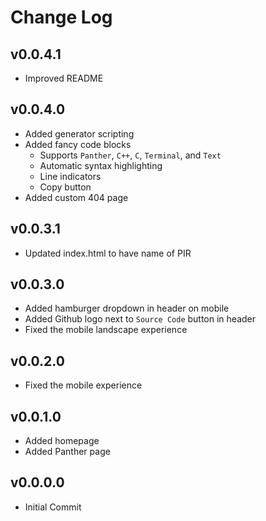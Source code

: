 # Change Log

<!---------------------------------->
## v0.0.4.1
- Improved README


<!---------------------------------->
## v0.0.4.0
- Added generator scripting
- Added fancy code blocks
	- Supports `Panther`, `C++`, `C`, `Terminal`, and `Text`
	- Automatic syntax highlighting
	- Line indicators
	- Copy button
- Added custom 404 page


<!---------------------------------->
## v0.0.3.1
- Updated index.html to have name of PIR


<!---------------------------------->
## v0.0.3.0
- Added hamburger dropdown in header on mobile 
- Added Github logo next to `Source Code` button in header
- Fixed the mobile landscape experience


<!---------------------------------->
## v0.0.2.0
- Fixed the mobile experience


<!---------------------------------->
## v0.0.1.0
- Added homepage
- Added Panther page


<!---------------------------------->
## v0.0.0.0
- Initial Commit